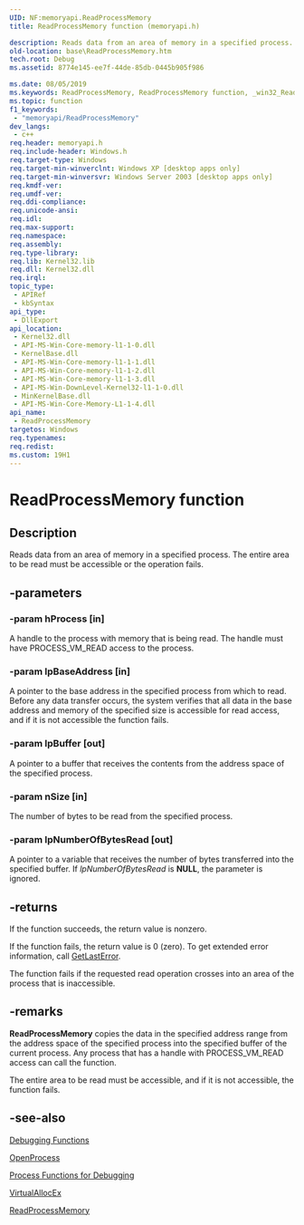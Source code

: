 ```yaml
---
UID: NF:memoryapi.ReadProcessMemory
title: ReadProcessMemory function (memoryapi.h)

description: Reads data from an area of memory in a specified process. The entire area to be read must be accessible or the operation fails.
old-location: base\ReadProcessMemory.htm
tech.root: Debug
ms.assetid: 8774e145-ee7f-44de-85db-0445b905f986

ms.date: 08/05/2019
ms.keywords: ReadProcessMemory, ReadProcessMemory function, _win32_ReadProcessMemory, base.ReadProcessMemory, memoryapi/ReadProcessMemory
ms.topic: function
f1_keywords: 
 - "memoryapi/ReadProcessMemory"
dev_langs:
 - c++
req.header: memoryapi.h
req.include-header: Windows.h
req.target-type: Windows
req.target-min-winverclnt: Windows XP [desktop apps only]
req.target-min-winversvr: Windows Server 2003 [desktop apps only]
req.kmdf-ver: 
req.umdf-ver: 
req.ddi-compliance: 
req.unicode-ansi: 
req.idl: 
req.max-support: 
req.namespace: 
req.assembly: 
req.type-library: 
req.lib: Kernel32.lib
req.dll: Kernel32.dll
req.irql: 
topic_type:
 - APIRef
 - kbSyntax
api_type:
 - DllExport
api_location:
 - Kernel32.dll
 - API-MS-Win-Core-memory-l1-1-0.dll
 - KernelBase.dll
 - API-MS-Win-Core-memory-l1-1-1.dll
 - API-MS-Win-Core-memory-l1-1-2.dll
 - API-MS-Win-Core-memory-l1-1-3.dll
 - API-MS-Win-DownLevel-Kernel32-l1-1-0.dll
 - MinKernelBase.dll
 - API-MS-Win-Core-Memory-L1-1-4.dll
api_name:
 - ReadProcessMemory
targetos: Windows
req.typenames: 
req.redist: 
ms.custom: 19H1
---
```



# ReadProcessMemory function

## Description

Reads data from an area of memory in a specified process. The entire area to be read must be accessible or the operation fails.

## -parameters

### -param hProcess [in]

A handle to the process with memory that is being read. The handle must have PROCESS_VM_READ access to the process.

### -param lpBaseAddress [in]

A pointer to the base address in the specified process from which to read. Before any data transfer occurs, the system verifies that all data in the base address and memory of the specified size is accessible for read access, and if it is not accessible the function fails.

### -param lpBuffer [out]

A pointer to a buffer that receives the contents from the address space of the specified process.

### -param nSize [in]

The number of bytes to be read from the specified process.

### -param lpNumberOfBytesRead [out]

A pointer to a variable that receives the number of bytes transferred into the specified buffer. If <i>lpNumberOfBytesRead</i> is <b>NULL</b>, the parameter is ignored.


## -returns

If the function succeeds, the return value is nonzero.

If the function fails, the return value is 0 (zero). To get extended error information, call 
<a href="https://msdn.microsoft.com/d852e148-985c-416f-a5a7-27b6914b45d4">GetLastError</a>.

The function fails if the requested read operation crosses into an area of the process that is inaccessible.

## -remarks

<b>ReadProcessMemory</b> copies the data in the specified address range from the address space of the specified process into the specified buffer of the current process. Any process that has a handle with PROCESS_VM_READ access can call the function.

The entire area to be read must be accessible, and if it is not accessible, the function fails.

## -see-also

<a href="https://msdn.microsoft.com/95a838a2-f138-4682-b733-3f363b6c4a4b">Debugging Functions</a>



<a href="https://msdn.microsoft.com/8f695c38-19c4-49e4-97de-8b64ea536cb1">OpenProcess</a>



<a href="https://msdn.microsoft.com/7056e181-9bc5-4530-a7b8-d5ff1e345eef">Process Functions for Debugging</a>



<a href="https://msdn.microsoft.com/ff0b6b79-40f5-499c-b797-b66797654164">VirtualAllocEx</a>



<a href="https://msdn.microsoft.com/9cd91f1c-58ce-4adc-b027-45748543eb06">ReadProcessMemory</a>
